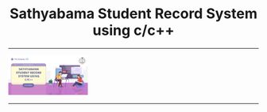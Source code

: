 <h1 align=center><b>Sathyabama Student Record System using c/c++</b></h1>

---

<img src=project_banner.png wigth=40 height=80></img>

---

